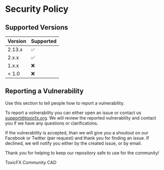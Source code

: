 # Security Policy

## Supported Versions

| Version | Supported          |
| ------- | ------------------ |
| 2.13.x  | :white_check_mark: |
| 2.x.x   | :white_check_mark: |
| 1.x.x   | :x:                |
| < 1.0   | :x:                |

## Reporting a Vulnerability

Use this section to tell people how to report a vulnerability.

To report a volnerability you can either open an issue or contact us support@toxicfx.org. We will review the reported vulnerability and contact you
if we have any questions or clarifications.

If the vulnerability is accepted, than we will give you a shoutout on our Facebook or Twitter (per request) and thank you for finding an issue. If declined,
we will notify you either by the created issue, or by email.

Thank you for helping to keep our repository safe to use for the community!

ToxicFX Community CAD
